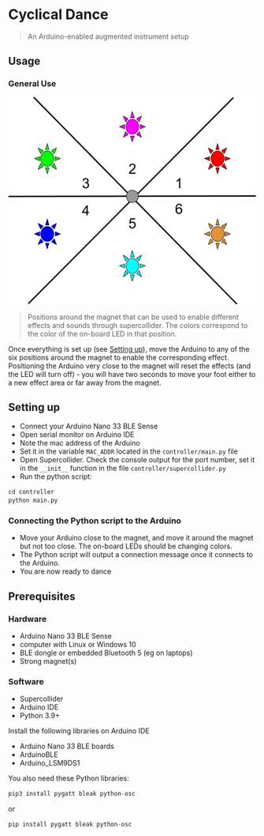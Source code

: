 # Cyclical Dance
> An Arduino-enabled augmented instrument setup

## Usage

### General Use

![](graph.png)
> Positions around the magnet that can be used to enable different effects and sounds through supercollider. The colors correspond to the color of the on-board LED in that position.

Once everything is set up (see [Setting up](#setting-up)), move the Arduino to any of the six positions around the magnet to enable the corresponding effect. Positioning the Arduino very close to the magnet will reset the effects (and the LED will turn off) - you will have two seconds to move your foot either to a new effect area or far away from the magnet.

## Setting up
- Connect your Arduino Nano 33 BLE Sense
- Open serial monitor on Arduino IDE
- Note the mac address of the Arduino
- Set it in the variable `MAC_ADDR` located in the `controller/main.py` file
- Open Supercollider. Check the console output for the port number, set it in the `__init__` function in the file `controller/supercollider.py`
- Run the python script:

```py
cd controller
python main.py
```

### Connecting the Python script to the Arduino

- Move your Arduino close to the magnet, and move it around the magnet but not too close. The on-board LEDs should be changing colors. 
- The Python script will output a connection message once it connects to the Arduino.
- You are now ready to dance

## Prerequisites

### Hardware

- Arduino Nano 33 BLE Sense
- computer with Linux or Windows 10
- BLE dongle or embedded Bluetooth 5 (eg on laptops)
- Strong magnet(s)


### Software

- Supercollider
- Arduino IDE
- Python 3.9+

Install the following libraries on Arduino IDE

- Arduino Nano 33 BLE boards
- ArduinoBLE
- Arduino_LSM9DS1

You also need these Python libraries:

```py
pip3 install pygatt bleak python-osc
```

or

```py
pip install pygatt bleak python-osc
```